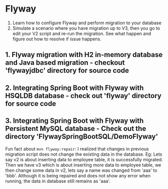 ﻿# Flyway 
1. Learn how to configure Flyway and perform migration to your database
2. Simulate a scenario where you have migration up to V3, then you go to edit your V2 script and re-run the migration. See what happen and figure out how to resolve if issue happens.


## 1. Flyway migration with H2 in-memory database and Java based migration - checkout 'flywayjdbc' directory for source code

## 2. Integrating Spring Boot with Flyway with HSQLDB database - check out 'flyway' directory for source code

## 3. Integrating Spring Boot with Flyway with Persistent MySQL database - Check out the directory 'FlywaySpringBootSQL/DemoFlyway'

Fun fact about `mvn flyway:repair`: I realized that changes in previous migration script does not change the existing data in the database. Eg: Lets say v2 is about inserting data to employee table, it is successfully migrated. Then we have v3 which is about inserting more data to employee table, we then change some data in v2, lets say a name was changed from 'aaa' to 'bbb'. Although it is being repaired and does not show any error when running, the data in database still remains as 'aaa'.